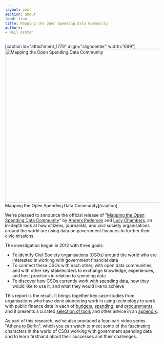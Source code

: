 ```yaml
---
layout: post
section: about
lead: true
title: Mapping the Open Spending Data Community
authors:
- Neil Ashton
---
```

[caption id="attachment_1779" align="aligncenter" width="669"]<a href="http://community.openspending.org/research/mappingcommunity/"><img src="{{ site.baseurl }}/img/blog/2013/12/mappingcommunity.jpg" alt="Mapping the Open Spending Data Community" width="669" height="503" class="size-full wp-image-1779" /></a> Mapping the Open Spending Data Community[/caption]<!--magazine.image = {{ site.baseurl }}/img/blog/2013/12/mappingcommunity.jpg -->

We're pleased to announce the official release of "[Mapping the Open Spending Data Community](http://community.openspending.org/research/mappingcommunity/)" by [Anders Pedersen](http://okfn.org/members/anderspeders/) and [Lucy Chambers](http://okfn.org/members/lucychambers), an in-depth look at how citizens, journalists, and civil society organisations around the world are using data on government finances to further their civic missions.

The investigation began in 2012 with three goals:

* To identify Civil Society organisations (CSOs) around the world who are interested in working with government financial data
* To connect these CSOs with each other, with open data communities, and with other key stakeholders to exchange knowledge, experiences, and best practices in relation to spending data
* To discover how CSOs currently work with spending data, how they would like to use it, and what they would like to achieve

This report is the result. It brings together key case studies from organisations who have done pioneering work in using technology to work with public finance data in each of [budgets][budgets], [spending][spending], and [procurements][procurements], and it presents a curated [selection of tools][tools] and other advice in an [appendix][appendix].

[budgets]: http://community.openspending.org/research/mappingcommunity/case-studies-budgets/
[spending]: http://community.openspending.org/research/mappingcommunity/case-studies-spending/
[procurements]: http://community.openspending.org/research/mappingcommunity/case-studies-procurements/
[tools]: http://community.openspending.org/research/mappingcommunity/appendix/tool-ecosystem/
[appendix]: http://community.openspending.org/research/mappingcommunity/appendix/

As part of this research, we've also produced a four-part video series "[Athens to Berlin][a2b]", which you can watch to meet some of the fascinating characters in the world of CSOs working with government spending data and to learn firsthand about their successes and their challenges.

[a2b]: http://community.openspending.org/research/mappingcommunity/introduction/videos/

